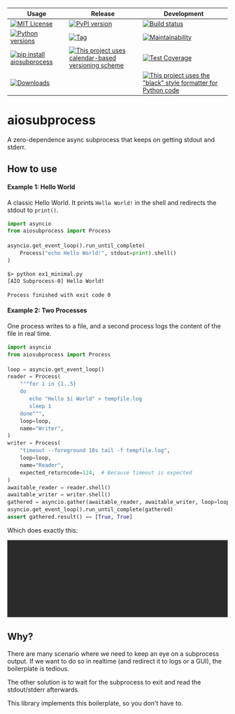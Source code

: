 
| Usage                                                                                                                                        | Release                                                                                                                                   | Development                                                                                                                                                               |
|----------------------------------------------------------------------------------------------------------------------------------------------|-------------------------------------------------------------------------------------------------------------------------------------------|---------------------------------------------------------------------------------------------------------------------------------------------------------------------------|
| [![MIT License](https://img.shields.io/badge/License-MIT-blue.svg)](LICENSE)                                                                 | [![PyPI version](https://img.shields.io/pypi/v/aiosubprocess.svg)](https://pypi.org/project/aiosubprocess/)                               | [![Build status](https://github.com/Mulugruntz/aiosubprocess/workflows/Python%20application/badge.svg)](https://github.com/Mulugruntz/aiosubprocess/actions)              |
| [![Python versions](https://img.shields.io/pypi/pyversions/aiosubprocess.svg)](https://pypi.org/project/aiosubprocess/)                      | [![Tag](https://img.shields.io/github/v/tag/Mulugruntz/aiosubprocess.svg)](https://github.com/Mulugruntz/aiosubprocess/tags)              | [![Maintainability](https://api.codeclimate.com/v1/badges/7fbd03d62e85fc10c3d6/maintainability)](https://codeclimate.com/github/Mulugruntz/aiosubprocess/maintainability) |
| [![pip install aiosubprocess](https://img.shields.io/badge/pip%20install-aiosubprocess-ff69b4.svg)](https://pypi.org/project/aiosubprocess/) | [![This project uses calendar-based versioning scheme](https://img.shields.io/badge/calver-YYYY.MM.MINOR-22bfda.svg)](http://calver.org/) | [![Test Coverage](https://api.codeclimate.com/v1/badges/7fbd03d62e85fc10c3d6/test_coverage)](https://codeclimate.com/github/Mulugruntz/aiosubprocess/test_coverage)       |
| [ ![Downloads](https://pepy.tech/badge/aiosubprocess)](https://pepy.tech/project/aiosubprocess)                                              |                                                                                                                                           | [![This project uses the "black" style formatter for Python code](https://img.shields.io/badge/code%20style-black-000000.svg)](https://github.com/python/black)           |

# aiosubprocess

A zero-dependence async subprocess that keeps on getting stdout and stderr.

## How to use

#### Example 1: Hello World
A classic Hello World. It prints `Hello World!` in the shell and
redirects the stdout to `print()`.
```python
import asyncio
from aiosubprocess import Process

asyncio.get_event_loop().run_until_complete(
    Process("echo Hello World!", stdout=print).shell()
)
```
```shell
$> python ex1_minimal.py
[AIO Subprocess-0] Hello World!

Process finished with exit code 0
```

#### Example 2: Two Processes
One process writes to a file, and a second process logs the content of the file
in real time.

```python
import asyncio
from aiosubprocess import Process

loop = asyncio.get_event_loop()
reader = Process(
    """for i in {1..5}
    do
       echo "Hello $i World" > tempfile.log
       sleep 1
    done""",
    loop=loop,
    name="Writer",
)
writer = Process(
    "timeout --foreground 10s tail -f tempfile.log",
    loop=loop,
    name="Reader",
    expected_returncode=124,  # Because timeout is expected
)
awaitable_reader = reader.shell()
awaitable_writer = writer.shell()
gathered = asyncio.gather(awaitable_reader, awaitable_writer, loop=loop)
asyncio.get_event_loop().run_until_complete(gathered)
assert gathered.result() == [True, True]
```

Which does exactly this:

![Example animation](https://github.com/Mulugruntz/aiosubprocess/blob/master/docs/example2.gif?raw=true)

## Why?

There are many scenario where we need to keep an eye on
a subprocess output. If we want to do so in realtime 
(and redirect it to logs or a GUI), the boilerplate is
tedious.

The other solution is to wait for the subprocess to
exit and read the stdout/stderr afterwards.

This library implements this boilerplate, so you don't have to.